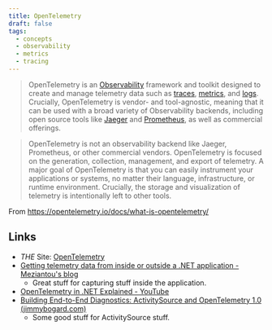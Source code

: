 ```yaml
---
title: OpenTelemetry
draft: false
tags:
  - concepts
  - observability
  - metrics
  - tracing
---
```

> OpenTelemetry is an [Observability](https://opentelemetry.io/docs/concepts/observability-primer/#what-is-observability) framework and toolkit designed to create and manage telemetry data such as [traces](https://opentelemetry.io/docs/concepts/signals/traces/), [metrics](https://opentelemetry.io/docs/concepts/signals/metrics/), and [logs](https://opentelemetry.io/docs/concepts/signals/logs/). Crucially, OpenTelemetry is vendor- and tool-agnostic, meaning that it can be used with a broad variety of Observability backends, including open source tools like [Jaeger](https://www.jaegertracing.io/) and [Prometheus](https://prometheus.io/), as well as commercial offerings.

> OpenTelemetry is not an observability backend like Jaeger, Prometheus, or other commercial vendors. OpenTelemetry is focused on the generation, collection, management, and export of telemetry. A major goal of OpenTelemetry is that you can easily instrument your applications or systems, no matter their language, infrastructure, or runtime environment. Crucially, the storage and visualization of telemetry is intentionally left to other tools.

From https://opentelemetry.io/docs/what-is-opentelemetry/

## Links

- *THE* Site: [OpenTelemetry](https://opentelemetry.io/)
- [Getting telemetry data from inside or outside a .NET application - Meziantou's blog](https://www.meziantou.net/getting-telemetry-data-from-inside-or-outside-a-dotnet-application.htm)
	- Great stuff for capturing stuff inside the application.
- [OpenTelemetry in .NET Explained - YouTube](https://www.youtube.com/watch?v=LPh1YzIc39U&t=9s)
- [Building End-to-End Diagnostics: ActivitySource and OpenTelemetry 1.0 (jimmybogard.com)](https://www.jimmybogard.com/building-end-to-end-diagnostics-activitysource-and-open/)
	- Some good stuff for ActivitySource stuff.